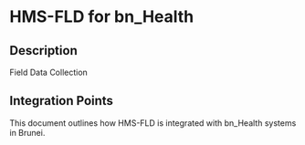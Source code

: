 # HMS-FLD for bn_Health

## Description

Field Data Collection

## Integration Points

This document outlines how HMS-FLD is integrated with bn_Health systems in Brunei.
